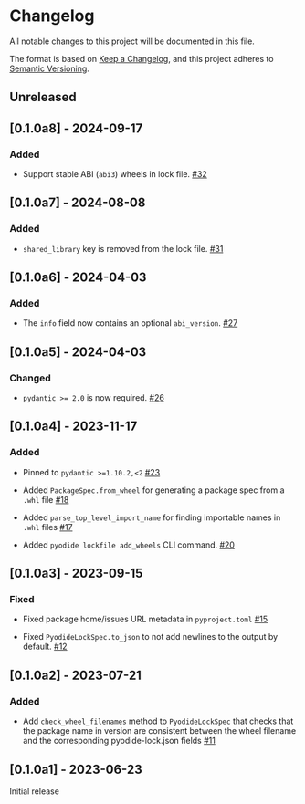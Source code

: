 # Changelog

All notable changes to this project will be documented in this file.

The format is based on [Keep a Changelog](https://keepachangelog.com/en/1.0.0/),
and this project adheres to [Semantic Versioning](https://semver.org/spec/v2.0.0.html).

## Unreleased

## [0.1.0a8] - 2024-09-17

### Added

- Support stable ABI (`abi3`) wheels in lock file.
  [#32](https://github.com/pyodide/pyodide-lock/pull/32)

## [0.1.0a7] - 2024-08-08

### Added

- `shared_library` key is removed from the lock file.
  [#31](https://github.com/pyodide/pyodide-lock/pull/31)

## [0.1.0a6] - 2024-04-03

### Added

- The `info` field now contains an optional `abi_version`.
  [#27](https://github.com/pyodide/pyodide-lock/pull/27)

## [0.1.0a5] - 2024-04-03

### Changed

- `pydantic >= 2.0` is now required.
  [#26](https://github.com/pyodide/pyodide-lock/pull/26)

## [0.1.0a4] - 2023-11-17

### Added

- Pinned to `pydantic >=1.10.2,<2`
  [#23](https://github.com/pyodide/pyodide-lock/pull/23)

- Added `PackageSpec.from_wheel` for generating a package spec from a `.whl` file
  [#18](https://github.com/pyodide/pyodide-lock/pull/18)

- Added `parse_top_level_import_name` for finding importable names in `.whl` files
  [#17](https://github.com/pyodide/pyodide-lock/pull/17)

- Added `pyodide lockfile add_wheels` CLI command.
  [#20](https://github.com/pyodide/pyodide-lock/pull/20)

## [0.1.0a3] - 2023-09-15

### Fixed

- Fixed package home/issues URL metadata in `pyproject.toml`
  [#15](https://github.com/pyodide/pyodide-lock/pull/15)

- Fixed `PyodideLockSpec.to_json` to not add newlines to the output by default.
  [#12](https://github.com/pyodide/pyodide-lock/pull/12)

## [0.1.0a2] - 2023-07-21

### Added

- Add `check_wheel_filenames` method to `PyodideLockSpec` that checks that the
  package name in version are consistent between the wheel filename and the
  corresponding pyodide-lock.json fields
  [#11](https://github.com/pyodide/pyodide-lock/pull/11)

## [0.1.0a1] - 2023-06-23

Initial release
